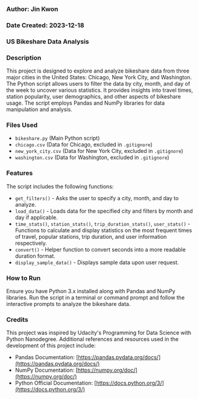 
### Author: Jin Kwon 
### Date Created: 2023-12-18 

### US Bikeshare Data Analysis

### Description
This project is designed to explore and analyze bikeshare data from three major cities in the United States: Chicago, New York City, and Washington. The Python script allows users to filter the data by city, month, and day of the week to uncover various statistics. It provides insights into travel times, station popularity, user demographics, and other aspects of bikeshare usage. The script employs Pandas and NumPy libraries for data manipulation and analysis.

### Files Used
- `bikeshare.py` (Main Python script)
- `chicago.csv` (Data for Chicago, excluded in `.gitignore`)
- `new_york_city.csv` (Data for New York City, excluded in `.gitignore`)
- `washington.csv` (Data for Washington, excluded in `.gitignore`)

### Features
The script includes the following functions:
- `get_filters()` - Asks the user to specify a city, month, and day to analyze.
- `load_data()` - Loads data for the specified city and filters by month and day if applicable.
- `time_stats()`, `station_stats()`, `trip_duration_stats()`, `user_stats()` - Functions to calculate and display statistics on the most frequent times of travel, popular stations, trip duration, and user information respectively.
- `convert()` - Helper function to convert seconds into a more readable duration format.
- `display_sample_data()` - Displays sample data upon user request.

### How to Run
Ensure you have Python 3.x installed along with Pandas and NumPy libraries. Run the script in a terminal or command prompt and follow the interactive prompts to analyze the bikeshare data.

### Credits
This project was inspired by Udacity's Programming for Data Science with Python Nanodegree. Additional references and resources used in the development of this project include:
- Pandas Documentation: [https://pandas.pydata.org/docs/](https://pandas.pydata.org/docs/)
- NumPy Documentation: [https://numpy.org/doc/](https://numpy.org/doc/)
- Python Official Documentation: [https://docs.python.org/3/](https://docs.python.org/3/)
